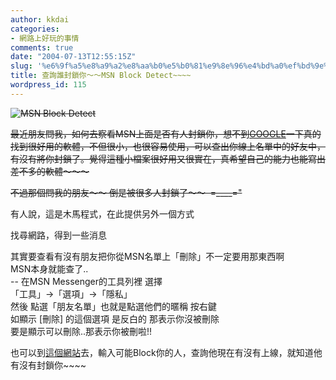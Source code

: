 ```yaml
---
author: kkdai
categories:
- 網路上好玩的事情
comments: true
date: "2004-07-13T12:55:15Z"
slug: '%e6%9f%a5%e8%a9%a2%e8%aa%b0%e5%b0%81%e9%8e%96%e4%bd%a0%ef%bd%9e%ef%bd%9emsn-block-detect'
title: 查詢誰封鎖你～～MSN Block Detect~~~~
wordpress_id: 115
---
```


<strike>![MSN Block Detect](http://www.evanlin.com/blog/archives/0713/1.jpg) </strike>

<strike>最近朋友問我，如何去察看MSN上面是否有人封鎖你，想不到</strike>[<strike>GOOGLE</strike>](http://google.com/)<strike>一下真的找到很好用的軟體，不但很小，也很容易使用，可以查出你線上名單中的好友中，有沒有將你封鎖了。覺得這種小檔案很好用又很實在，真希望自己的能力也能寫出差不多的軟體～～～</strike>

<strike>不過那個問我的朋友～～ 倒是被很多人封鎖了～～  =____="</strike>

有人說，這是木馬程式，在此提供另外一個方式

找尋網路，得到一些消息

其實要查看有沒有朋友把你從MSN名單上「刪除」不一定要用那東西啊   
MSN本身就能查了..   
-- 在MSN Messenger的工具列裡 選擇   
「工具」→「選項」→「隱私」   
然後 點選「朋友名單」也就是點選他們的暱稱 按右鍵   
如顯示 [刪除] 的這個選項 是反白的 那表示你沒被刪除   
要是顯示可以刪除..那表示你被刪啦!!  


也可以到[這個網站](http://blockchecker.msnfanatic.net//index.php)去，輸入可能Block你的人，查詢他現在有沒有上線，就知道他有沒有封鎖你~~~~
